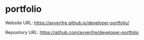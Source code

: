 # portfolio
Website URL:
https://avven1re.github.io/developer-portfolio/

Repository URL:
https://github.com/avven1re/developer-portfolio